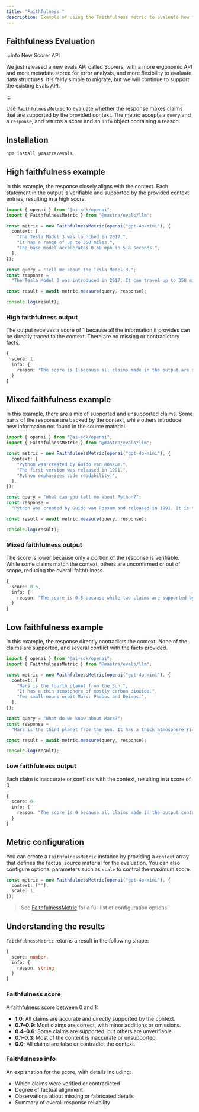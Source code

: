 ```yaml
---
title: "Faithfulness "
description: Example of using the Faithfulness metric to evaluate how factually accurate responses are compared to context.
---
```


## Faithfulness Evaluation

:::info New Scorer API

We just released a new evals API called Scorers, with a more ergonomic API and more metadata stored for error analysis, and more flexibility to evaluate data structures. It's fairly simple to migrate, but we will continue to support the existing Evals API.

:::

Use `FaithfulnessMetric` to evaluate whether the response makes claims that are supported by the provided context. The metric accepts a `query` and a `response`, and returns a score and an `info` object containing a reason.

## Installation

```bash copy
npm install @mastra/evals
```

## High faithfulness example

In this example, the response closely aligns with the context. Each statement in the output is verifiable and supported by the provided context entries, resulting in a high score.

```typescript filename="src/example-high-faithfulness.ts" showLineNumbers copy
import { openai } from "@ai-sdk/openai";
import { FaithfulnessMetric } from "@mastra/evals/llm";

const metric = new FaithfulnessMetric(openai("gpt-4o-mini"), {
  context: [
    "The Tesla Model 3 was launched in 2017.",
    "It has a range of up to 358 miles.",
    "The base model accelerates 0-60 mph in 5.8 seconds.",
  ],
});

const query = "Tell me about the Tesla Model 3.";
const response =
  "The Tesla Model 3 was introduced in 2017. It can travel up to 358 miles on a single charge and the base version goes from 0 to 60 mph in 5.8 seconds.";

const result = await metric.measure(query, response);

console.log(result);
```

### High faithfulness output

The output receives a score of 1 because all the information it provides can be directly traced to the context. There are no missing or contradictory facts.

```typescript
{
  score: 1,
  info: {
    reason: 'The score is 1 because all claims made in the output are supported by the provided context.'
  }
}
```

## Mixed faithfulness example

In this example, there are a mix of supported and unsupported claims. Some parts of the response are backed by the context, while others introduce new information not found in the source material.

```typescript filename="src/example-mixed-faithfulness.ts" showLineNumbers copy
import { openai } from "@ai-sdk/openai";
import { FaithfulnessMetric } from "@mastra/evals/llm";

const metric = new FaithfulnessMetric(openai("gpt-4o-mini"), {
  context: [
    "Python was created by Guido van Rossum.",
    "The first version was released in 1991.",
    "Python emphasizes code readability.",
  ],
});

const query = "What can you tell me about Python?";
const response =
  "Python was created by Guido van Rossum and released in 1991. It is the most popular programming language today and is used by millions of developers worldwide.";

const result = await metric.measure(query, response);

console.log(result);
```

### Mixed faithfulness output

The score is lower because only a portion of the response is verifiable. While some claims match the context, others are unconfirmed or out of scope, reducing the overall faithfulness.

```typescript
{
  score: 0.5,
  info: {
    reason: "The score is 0.5 because while two claims are supported by the context (Python was created by Guido van Rossum and Python was released in 1991), the other two claims regarding Python's popularity and usage cannot be verified as they are not mentioned in the context."
  }
}
```

## Low faithfulness example

In this example, the response directly contradicts the context. None of the claims are supported, and several conflict with the facts provided.

```typescript filename="src/example-low-faithfulness.ts" showLineNumbers copy
import { openai } from "@ai-sdk/openai";
import { FaithfulnessMetric } from "@mastra/evals/llm";

const metric = new FaithfulnessMetric(openai("gpt-4o-mini"), {
  context: [
    "Mars is the fourth planet from the Sun.",
    "It has a thin atmosphere of mostly carbon dioxide.",
    "Two small moons orbit Mars: Phobos and Deimos.",
  ],
});

const query = "What do we know about Mars?";
const response =
  "Mars is the third planet from the Sun. It has a thick atmosphere rich in oxygen and nitrogen, and is orbited by three large moons.";

const result = await metric.measure(query, response);

console.log(result);
```

### Low faithfulness output

Each claim is inaccurate or conflicts with the context, resulting in a score of 0.

```typescript
{
  score: 0,
  info: {
    reason: "The score is 0 because all claims made in the output contradict the provided context. The output states that Mars is the third planet from the Sun, while the context clearly states it is the fourth. Additionally, it claims that Mars has a thick atmosphere rich in oxygen and nitrogen, contradicting the context's description of a thin atmosphere mostly composed of carbon dioxide. Finally, the output mentions that Mars is orbited by three large moons, while the context specifies that it has only two small moons, Phobos and Deimos. Therefore, there are no supported claims, leading to a score of 0."
  }
}
```

## Metric configuration

You can create a `FaithfulnessMetric` instance by providing a `context` array that defines the factual source material for the evaluation. You can also configure optional parameters such as `scale` to control the maximum score.

```typescript showLineNumbers copy
const metric = new FaithfulnessMetric(openai("gpt-4o-mini"), {
  context: [""],
  scale: 1,
});
```

> See [FaithfulnessMetric](/docs/reference/evals/faithfulness) for a full list of configuration options.

## Understanding the results

`FaithfulnessMetric` returns a result in the following shape:

```typescript
{
  score: number,
  info: {
    reason: string
  }
}
```

### Faithfulness score

A faithfulness score between 0 and 1:

- **1.0**: All claims are accurate and directly supported by the context.
- **0.7–0.9**: Most claims are correct, with minor additions or omissions.
- **0.4–0.6**: Some claims are supported, but others are unverifiable.
- **0.1–0.3**: Most of the content is inaccurate or unsupported.
- **0.0**: All claims are false or contradict the context.

### Faithfulness info

An explanation for the score, with details including:

- Which claims were verified or contradicted
- Degree of factual alignment
- Observations about missing or fabricated details
- Summary of overall response reliability

<GithubLink
  outdated={true}
  marginTop='mt-16'
  link="https://github.com/mastra-ai/mastra/blob/main/examples/basics/evals/faithfulness"
/>
